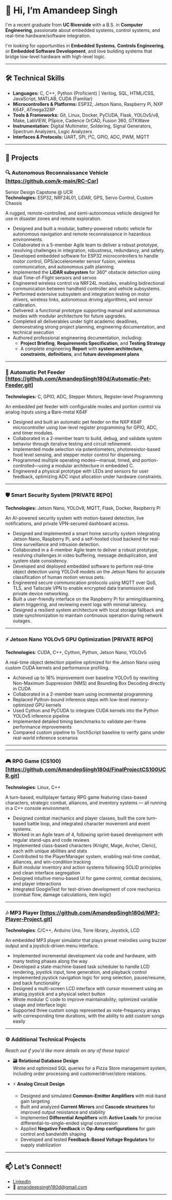 # 👋 Hi, I’m Amandeep Singh

I'm a recent graduate from **UC Riverside** with a B.S. in **Computer Engineering**, passionate about embedded systems, control systems, and real-time hardware/software integration.

I'm looking for opportunities in **Embedded Systems**, **Controls Engineering**, or **Embedded Software Development**, and love building systems that bridge low-level hardware with high-level logic.

---

## 🛠️ Technical Skills

- **Languages:** C, C++, Python (Proficient) | Verilog, SQL, HTML/CSS, JavaScript, MATLAB, CUDA (Familiar)  
- **Microcontrollers & Platforms:** ESP32, Jetson Nano, Raspberry Pi, NXP K64F, ATmega328P  
- **Tools & Frameworks:** Git, Linux, Docker, PyCUDA, Flask, YOLOv5/v8, Make, LabVIEW, PSpice, Cadence OrCAD, Fusion 360, GTKWave
- **Instrumentation:** Digital Multimeter, Soldering, Signal Generators, Spectrum Analyzers, Logic Analyzers  
- **Interfaces & Protocols:** UART, SPI, I²C, GPIO, ADC, PWM, MQTT

---

## 🚀 Projects

### 🔍 Autonomous Reconnaissance Vehicle [https://github.com/k-main/RC-Car]
Senior Design Capstone @ UCR  
**Technologies:** ESP32, NRF24L01, LiDAR, GPS, Servo Control, Custom Chassis

A rugged, remote-controlled, and semi-autonomous vehicle designed for use in disaster zones and remote exploration.

- Designed and built a modular, battery-powered robotic vehicle for autonomous navigation and remote reconnaissance in hazardous environments.
- Collaborated in a 5-member Agile team to deliver a robust prototype, resolving challenges in integration, robustness, redundancy, and safety.
- Developed embedded software for ESP32 microcontrollers to handle motor control, GPS/accelerometer sensor fusion, wireless communication, and autonomous path planning.
- Implemented the **LiDAR subsystem** for 360° obstacle detection using dual Time-of-Flight sensors and servos
- Engineered wireless control via NRF24L modules, enabling bidirectional communication between handheld controller and vehicle subsystems.
- Performed extensive subsystem and integration testing on motor drivers, wireless links, autonomous driving algorithms, and sensor calibration.
- Delivered: a functional prototype supporting manual and autonomous modes with modular architecture for future upgrades.
- Completed all deliverables under tight academic deadlines, demonstrating strong project planning, engineering documentation, and technical execution
- Authored professional engineering documentation, including:
  - **Project Briefing**, **Requirements Specification**, and **Testing Strategy**
  - A complete engineering **Report** with **system architecture**, **constraints**, **definitions**, and **future development plans**

---

### 🐾 Automatic Pet Feeder [https://github.com/AmandepSingh180d/Automatic-Pet-Feeder.git]
**Technologies:** C, GPIO, ADC, Stepper Motors, Register-level Programming

An embedded pet feeder with configurable modes and portion control via analog inputs using a Bare-metal K64F

- Designed and built an automatic pet feeder on the NXP K64F microcontroller using low-level register programming for GPIO, ADC, and timer modules.
- Collaborated in a 2-member team to build, debug, and validate system behavior through iterative testing and circuit refinement.
- Implemented mode selection via potentiometers, photoresistor-based food level sensing, and stepper motor control for dispensing.
- Programmed multiple operating modes—manual, timed, and portion-controlled—using a modular architecture in embedded C.
- Engineered a physical prototype with LEDs and sensors for user feedback, optimizing ADC input allocation under hardware constraints.

---

### 🛡️ Smart Security System [PRIVATE REPO]
**Technologies:** Jetson Nano, YOLOv8, MQTT, Flask, Docker, Raspberry Pi

An AI-powered security system with motion-based detection, live notifications, and private VPN-secured dashboard access.

- Designed and implemented a smart home security system integrating Jetson Nano, Raspberry Pi, and a self-hosted cloud backend for real-time surveillance and intrusion detection.
- Collaborated in a 4-member Agile team to deliver a robust prototype, resolving challenges in video buffering, message deduplication, and system state consistency.
- Developed and deployed embedded software to perform real-time object detection using YOLOv8 models on the Jetson Nano for accurate classification of human motion versus pets.
- Engineered secure communication protocols using MQTT over QoS, TLS, and Tailscale VPN to enable encrypted data transmission and private device networking.
- Built a user-friendly interface on the Raspberry Pi for arming/disarming, alarm triggering, and reviewing event logs with minimal latency.
- Designed a resilient system architecture with local storage fallback and state synchronization to maintain continuous operation during network outages.

---

### ⚡ Jetson Nano YOLOv5 GPU Optimization [PRIVATE REPO]
**Technologies**: CUDA, C++, Cython, Python, Jetson Nano, YOLOv5

A real-time object detection pipeline optimized for the Jetson Nano using custom CUDA kernels and performance profiling.

- Achieved up to 18% improvement over baseline YOLOv5 by rewriting Non-Maximum Suppression (NMS) and Bounding Box Decoding directly in CUDA
- Collaborated in a 2-member team using incremental programming
- Replaced Python-bound inference steps with low-level memory-optimized GPU kernels
- Used Cython and PyCUDA to integrate CUDA kernels into the Python YOLOv5 inference pipeline
- Implemented detailed timing benchmarks to validate per-frame performance improvements
- Compared custom pipeline to TorchScript baseline to verify gains under real-world inference scenarios

---

---

### 🎮 RPG Game (CS100) [https://github.com/AmandepSingh180d/FinalProjectCS100UCR.git]
**Technologies**: Linux, C++

A turn-based, multiplayer fantasy RPG game featuring class-based characters, strategic combat, alliances, and inventory systems — all running in a C++ console environment.

- Designed combat mechanics and player classes, built the core turn-based battle loop, and integrated character movement and event systems.
- Worked in an Agile team of 4, following sprint-based development with regular stand-ups and code reviews
- Implemented class-based characters (Knight, Mage, Archer, Cleric), each with unique abilities and stats
- Contributed to the PlayerManager system, enabling real-time combat, alliances, and win-condition tracking
- Built modular inventory and action systems following SOLID principles and clean interface segregation
- Designed intuitive menu-based UI for game control, combat decisions, and player interactions
- Integrated GoogleTest for test-driven development of core mechanics (combat flow, damage calculations, item logic)

---

### 🎶 MP3 Player [https://github.com/AmandepSingh180d/MP3-Player-Project.git]
**Technologies**: C/C++, Arduino Uno, Tone library, Joystick, LCD

An embedded MP3 player simulator that plays preset melodies using buzzer output and a joystick-driven menu interface.

- Implemented incremental development via code and hardware, with many testing phases along the way
- Developed a state-machine-based task scheduler to handle LCD rendering, joystick input, tone generation, and playback control
- Implemented joystick navigation logic for song selection, pause/resume, and back functionality
- Designed a multi-screen LCD interface with cursor movement using an analog joystick and a physical select button
- Wrote modular C code to improve maintainability; optimized variable usage and interface logic
- Supported three custom songs represented as note-frequency arrays with corresponding time durations, with the ability to add custom songs easily

---

### ⚙️ Additional Technical Projects  
_Reach out if you'd like more details on any of these topics!_

- 🗃️ **Relational Database Design**  
  Wrote and optimized SQL queries for a Pizza Store management system, including order processing and customer/driver/store relations.

- ⚡ **Analog Circuit Design**  
  - Designed and simulated **Common-Emitter Amplifiers** with mid-band gain targeting  
  - Built and analyzed **Current Mirrors** and **Cascode structures** for improved output resistance and stability  
  - Implemented **Differential Amplifiers** with **Active Loads** for precise differential-to-single-ended signal conversion  
  - Applied **Negative Feedback** in **Op-Amp configurations** for gain control and bandwidth shaping  
  - Developed and tested **Feedback-Based Voltage Regulators** for supply stabilization


---

## 📫 Let’s Connect!

- [LinkedIn](https://www.linkedin.com/in/amandeep-singh-428061230)  
- 📧 amandeepsingh180d@gmail.com

---

